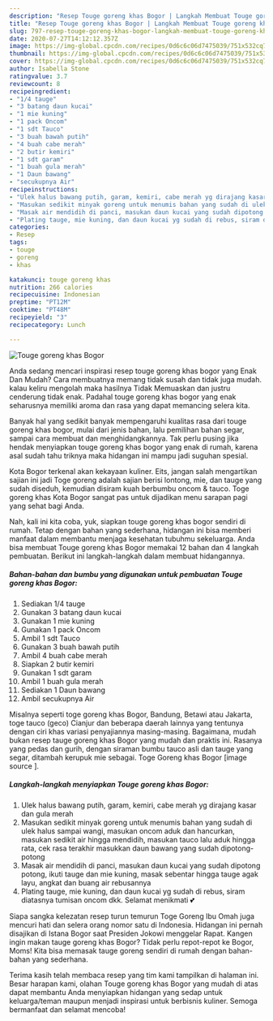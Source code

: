 ```yaml
---
description: "Resep Touge goreng khas Bogor | Langkah Membuat Touge goreng khas Bogor Yang Enak Dan Lezat"
title: "Resep Touge goreng khas Bogor | Langkah Membuat Touge goreng khas Bogor Yang Enak Dan Lezat"
slug: 797-resep-touge-goreng-khas-bogor-langkah-membuat-touge-goreng-khas-bogor-yang-enak-dan-lezat
date: 2020-07-27T14:12:12.357Z
image: https://img-global.cpcdn.com/recipes/0d6c6c06d7475039/751x532cq70/touge-goreng-khas-bogor-foto-resep-utama.jpg
thumbnail: https://img-global.cpcdn.com/recipes/0d6c6c06d7475039/751x532cq70/touge-goreng-khas-bogor-foto-resep-utama.jpg
cover: https://img-global.cpcdn.com/recipes/0d6c6c06d7475039/751x532cq70/touge-goreng-khas-bogor-foto-resep-utama.jpg
author: Isabella Stone
ratingvalue: 3.7
reviewcount: 8
recipeingredient:
- "1/4 tauge"
- "3 batang daun kucai"
- "1 mie kuning"
- "1 pack Oncom"
- "1 sdt Tauco"
- "3 buah bawah putih"
- "4 buah cabe merah"
- "2 butir kemiri"
- "1 sdt garam"
- "1 buah gula merah"
- "1 Daun bawang"
- "secukupnya Air"
recipeinstructions:
- "Ulek halus bawang putih, garam, kemiri, cabe merah yg dirajang kasar dan gula merah"
- "Masukan sedikit minyak goreng untuk menumis bahan yang sudah di ulek halus sampai wangi, masukan oncom aduk dan hancurkan, masukan sedikit air hingga mendidih, masukan tauco lalu aduk hingga rata, cek rasa terakhir masukkan daun bawang yang sudah dipotong-potong"
- "Masak air mendidih di panci, masukan daun kucai yang sudah dipotong potong, ikuti tauge dan mie kuning, masak sebentar hingga tauge agak layu, angkat dan buang air rebusannya"
- "Plating tauge, mie kuning, dan daun kucai yg sudah di rebus, siram diatasnya tumisan oncom dkk. Selamat menikmati 💕"
categories:
- Resep
tags:
- touge
- goreng
- khas

katakunci: touge goreng khas 
nutrition: 266 calories
recipecuisine: Indonesian
preptime: "PT12M"
cooktime: "PT48M"
recipeyield: "3"
recipecategory: Lunch

---
```



![Touge goreng khas Bogor](https://img-global.cpcdn.com/recipes/0d6c6c06d7475039/751x532cq70/touge-goreng-khas-bogor-foto-resep-utama.jpg)

Anda sedang mencari inspirasi resep touge goreng khas bogor yang Enak Dan Mudah? Cara membuatnya memang tidak susah dan tidak juga mudah. kalau keliru mengolah maka hasilnya Tidak Memuaskan dan justru cenderung tidak enak. Padahal touge goreng khas bogor yang enak seharusnya memiliki aroma dan rasa yang dapat memancing selera kita.

Banyak hal yang sedikit banyak mempengaruhi kualitas rasa dari touge goreng khas bogor, mulai dari jenis bahan, lalu pemilihan bahan segar, sampai cara membuat dan menghidangkannya. Tak perlu pusing jika hendak menyiapkan touge goreng khas bogor yang enak di rumah, karena asal sudah tahu triknya maka hidangan ini mampu jadi suguhan spesial.

Kota Bogor terkenal akan kekayaan kuliner. Eits, jangan salah mengartikan sajian ini jadi Toge goreng adalah sajian berisi lontong, mie, dan tauge yang sudah diseduh, kemudian disiram kuah berbumbu oncom &amp; tauco. Toge goreng khas Kota Bogor sangat pas untuk dijadikan menu sarapan pagi yang sehat bagi Anda.


Nah, kali ini kita coba, yuk, siapkan touge goreng khas bogor sendiri di rumah. Tetap dengan bahan yang sederhana, hidangan ini bisa memberi manfaat dalam membantu menjaga kesehatan tubuhmu sekeluarga. Anda bisa membuat Touge goreng khas Bogor memakai 12 bahan dan 4 langkah pembuatan. Berikut ini langkah-langkah dalam membuat hidangannya.

<!--inarticleads1-->

##### Bahan-bahan dan bumbu yang digunakan untuk pembuatan Touge goreng khas Bogor:

1. Sediakan 1/4 tauge
1. Gunakan 3 batang daun kucai
1. Gunakan 1 mie kuning
1. Gunakan 1 pack Oncom
1. Ambil 1 sdt Tauco
1. Gunakan 3 buah bawah putih
1. Ambil 4 buah cabe merah
1. Siapkan 2 butir kemiri
1. Gunakan 1 sdt garam
1. Ambil 1 buah gula merah
1. Sediakan 1 Daun bawang
1. Ambil secukupnya Air


Misalnya seperti toge goreng khas Bogor, Bandung, Betawi atau Jakarta, toge tauco (geco) Cianjur dan beberapa daerah lainnya yang tentunya dengan ciri khas variasi penyajiannya masing-masing. Bagaimana, mudah bukan resep tauge goreng khas Bogor yang mudah dan praktis ini. Rasanya yang pedas dan gurih, dengan siraman bumbu tauco asli dan tauge yang segar, ditambah kerupuk mie sebagai. Toge Goreng khas Bogor [image source ]. 

<!--inarticleads2-->

##### Langkah-langkah menyiapkan Touge goreng khas Bogor:

1. Ulek halus bawang putih, garam, kemiri, cabe merah yg dirajang kasar dan gula merah
1. Masukan sedikit minyak goreng untuk menumis bahan yang sudah di ulek halus sampai wangi, masukan oncom aduk dan hancurkan, masukan sedikit air hingga mendidih, masukan tauco lalu aduk hingga rata, cek rasa terakhir masukkan daun bawang yang sudah dipotong-potong
1. Masak air mendidih di panci, masukan daun kucai yang sudah dipotong potong, ikuti tauge dan mie kuning, masak sebentar hingga tauge agak layu, angkat dan buang air rebusannya
1. Plating tauge, mie kuning, dan daun kucai yg sudah di rebus, siram diatasnya tumisan oncom dkk. Selamat menikmati 💕


Siapa sangka kelezatan resep turun temurun Toge Goreng Ibu Omah juga mencuri hati dan selera orang nomor satu di Indonesia. Hidangan ini pernah disajikan di Istana Bogor saat Presiden Jokowi menggelar Rapat. Kangen ingin makan tauge goreng khas Bogor? Tidak perlu repot-repot ke Bogor, Moms! Kita bisa memasak tauge goreng sendiri di rumah dengan bahan-bahan yang sederhana. 

Terima kasih telah membaca resep yang tim kami tampilkan di halaman ini. Besar harapan kami, olahan Touge goreng khas Bogor yang mudah di atas dapat membantu Anda menyiapkan hidangan yang sedap untuk keluarga/teman maupun menjadi inspirasi untuk berbisnis kuliner. Semoga bermanfaat dan selamat mencoba!
